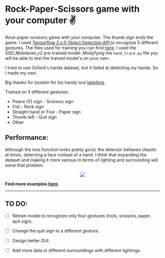 # Rock-Paper-Scissors game with your computer ✌
Rock-paper-scissors game with your computer. The thumb sign ends the game.
I used <a href="https://github.com/tensorflow/models/tree/master/research/object_detection"> Tensorflow 2.x.0 Object Detection API </a> to recognize 5 different gestures.
The files used for training you can find <a href="https://github.com/weronikazak/AI-rock-paper-scissors/tree/master/tensorflow_object_detection_api" target="_blank">here</a>.  I used the SSD_Mobilenet_v2 pre-trained model. Modyfying the `hand_track.py` file you will be able to test the trained model's on your own.

I tried to use Oxford's hands dataset, but it failed at detecting my hands. So I made my own.

Big thanks for *tzutalin* for his handy tool <a href="https://github.com/tzutalin/labelImg"> labelImg</a>.


Trained on 5 different gestures:
- Peace (V) sign - Scissors sign
- Fist - Rock sign
- Straight hand or Five - Paper sign
- Thumb left - Quit sign
- Other

## Performance:

Although the loss function looks pretty good, the detector behaves chaotic at times, detecting a face instead of a hand. I think that expanding the dataset and making it more various in terms of lighting and surrounding will solve that problem.

<p align="center">
  <img src="https://github.com/weronikazak/AI-rock-paper-scissors/blob/master/examples/round.gif">
</p>

<b>Find more examples <a href="https://github.com/weronikazak/AI-rock-paper-scissors/tree/master/examples">here</a>.</b>



-------



## TO DO:

- [ ] Retrain model to recognize only four gestures (rock, scissors, paper, quit sign).

- [ ] Change the quit sign to a different gesture.

- [ ] Design better GUI.

- [ ] Add more data in different surroundings with different lightings.
